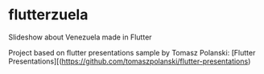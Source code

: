 # flutterzuela
Slideshow about Venezuela made in Flutter

Project based on flutter presentations sample by Tomasz Polanski: [Flutter Presentations][(https://github.com/tomaszpolanski/flutter-presentations)